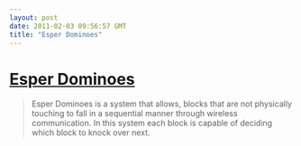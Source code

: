 ```yaml
---
layout: post
date: 2011-02-03 09:56:57 GMT
title: "Esper Dominoes"
---
```

# [Esper Dominoes](http://vimeo.com/6845834)

> Esper Dominoes is a system that allows, blocks that are not physically touching to fall in a sequential manner through wireless communication. In this system each block is capable of deciding which block to knock over next.